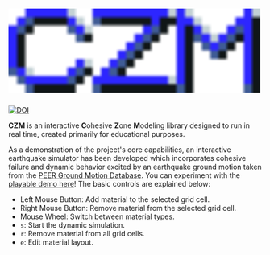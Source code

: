 # <img width="500" src="/docs/figures/czm_logo.svg?raw=true" alt="CZM">
[![DOI](https://zenodo.org/badge/DOI/10.5281/zenodo.14261038.svg)](https://doi.org/10.5281/zenodo.14261038)

**CZM** is an interactive **C**ohesive **Z**one **M**odeling library designed to run in real time, created primarily for educational purposes.

As a demonstration of the project's core capabilities, an interactive earthquake simulator has been developed which incorporates cohesive failure and dynamic behavior excited by an earthquake ground motion taken from the [PEER Ground Motion Database](https://ngawest2.berkeley.edu). You can experiment with the [playable demo here](https://bdgiffin.github.io/CZM/)! The basic controls are explained below:
 - Left Mouse Button: Add material to the selected grid cell.
 - Right Mouse Button: Remove material from the selected grid cell.
 - Mouse Wheel: Switch between material types.
 - `s`: Start the dynamic simulation.
 - `r`: Remove material from all grid cells.
 - `e`: Edit material layout.
